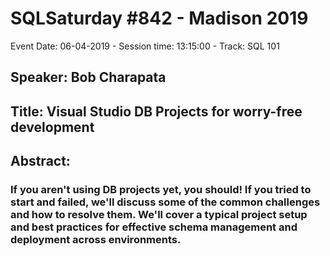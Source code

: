 # SQLSaturday #842 - Madison 2019
Event Date: 06-04-2019 - Session time: 13:15:00 - Track: SQL 101
## Speaker: Bob Charapata
## Title: Visual Studio DB Projects for worry-free development
## Abstract:
### If you aren't using DB projects yet, you should!  If you tried to start and failed, we'll discuss some of the common challenges and how to resolve them.  We'll cover a typical project setup and best practices for effective schema management and deployment across environments.
